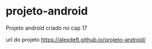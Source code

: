 # projeto-android
Projeto android criado no cap 17

url do projeto https://alexdeft.github.io/projeto-android/
